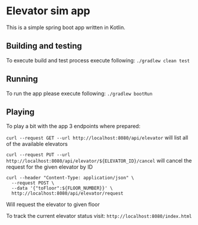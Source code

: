 # Elevator sim app
This is a simple spring boot app written in Kotlin.

## Building and testing

To execute build and test process execute following:
``./gradlew clean test``

## Running
To run the app please execute following:
``./gradlew bootRun``

## Playing

To play a bit with the app 3 endpoints where prepared:

``curl --request GET --url http://localhost:8080/api/elevator`` 
will list all of the available elevators

``
curl --request PUT --url http://localhost:8080/api/elevator/${ELEVATOR_ID}/cancel
``
will cancel the request for the given elevator by ID

````
curl --header "Content-Type: application/json" \
  --request POST \
  --data '{"toFloor":${FLOOR_NUMBER}}' \                      
  http://localhost:8080/api/elevator/request

````
  
Will request the elevator to given floor

To track the current elevator status visit: ``http://localhost:8080/index.html``



